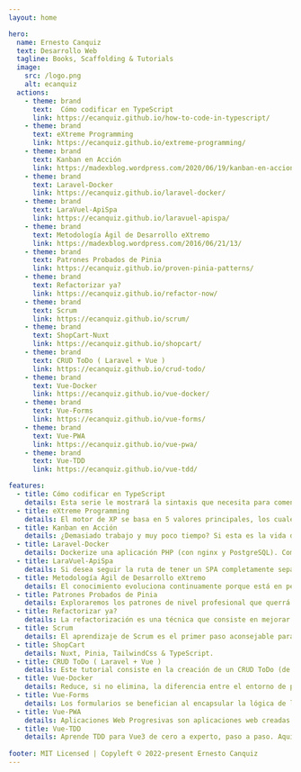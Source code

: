 ```yaml
---
layout: home

hero:
  name: Ernesto Canquiz
  text: Desarrollo Web
  tagline: Books, Scaffolding & Tutorials
  image:
    src: /logo.png
    alt: ecanquiz
  actions:
    - theme: brand
      text:  Cómo codificar en TypeScript
      link: https://ecanquiz.github.io/how-to-code-in-typescript/
    - theme: brand
      text: eXtreme Programming
      link: https://ecanquiz.github.io/extreme-programming/
    - theme: brand
      text: Kanban en Acción
      link: https://madexblog.wordpress.com/2020/06/19/kanban-en-accion/
    - theme: brand
      text: Laravel-Docker
      link: https://ecanquiz.github.io/laravel-docker/
    - theme: brand
      text: LaraVuel-ApiSpa
      link: https://ecanquiz.github.io/laravuel-apispa/
    - theme: brand
      text: Metodología Ágil de Desarrollo eXtremo
      link: https://madexblog.wordpress.com/2016/06/21/13/
    - theme: brand
      text: Patrones Probados de Pinia
      link: https://ecanquiz.github.io/proven-pinia-patterns/
    - theme: brand
      text: Refactorizar ya?
      link: https://ecanquiz.github.io/refactor-now/
    - theme: brand
      text: Scrum
      link: https://ecanquiz.github.io/scrum/
    - theme: brand
      text: ShopCart-Nuxt
      link: https://ecanquiz.github.io/shopcart/
    - theme: brand
      text: CRUD ToDo ( Laravel + Vue )
      link: https://ecanquiz.github.io/crud-todo/ 
    - theme: brand
      text: Vue-Docker
      link: https://ecanquiz.github.io/vue-docker/
    - theme: brand
      text: Vue-Forms
      link: https://ecanquiz.github.io/vue-forms/
    - theme: brand
      text: Vue-PWA
      link: https://ecanquiz.github.io/vue-pwa/
    - theme: brand
      text: Vue-TDD
      link: https://ecanquiz.github.io/vue-tdd/ 

features:
  - title: Cómo codificar en TypeScript
    details: Esta serie le mostrará la sintaxis que necesita para comenzar con TypeScript, lo que le permitirá aprovechar su sistema de escritura para crear código escalable de nivel empresarial.
  - title: eXtreme Programming
    details: El motor de XP se basa en 5 valores principales, los cuales aplicados de manera simultánea, impulsan la esencia colaborativa del equipo. También tiene un compendio de 12 Prácticas, que podrían ser nombradas como los 12 Hábitos.
  - title: Kanban en Acción
    details: ¿Demasiado trabajo y muy poco tiempo? Si esta es la vida diaria de su equipo, necesita kanban, un método de gestión de conocimiento eficiente diseñado para involucrar a todos los miembros del equipo en la mejora continua de su proceso.
  - title: Laravel-Docker
    details: Dockerize una aplicación PHP (con nginx y PostgreSQL). Comenzar un proyecto PHP rápidamente. Para mantenerlo "ajustado", solo instala las cosas que necesitas y sigue paso a paso adelante.
  - title: LaraVuel-ApiSpa
    details: Si desea seguir la ruta de tener un SPA completamente separado que consume una API de Laravel, estos documentos deberían proporcionar toda la referencia que necesitas para configurar las cosas y empezar con un andamiaje para tu proyecto.
  - title: Metodología Ágil de Desarrollo eXtremo
    details: El conocimiento evoluciona continuamente porque está en permanente movimiento y porque la mejora siempre es posible. Representa la base fundamental para organizar cualquier tipo de proyecto (inclusive un proyecto de vida), porque otorga visión y poder para la acción en un momento histórico y situacional.
  - title: Patrones Probados de Pinia
    details: Exploraremos los patrones de nivel profesional que querrá saber cuando utilice la biblioteca de administración de estado de Vue en producción. Veremos las mejores prácticas para usar Pinia en sus aplicaciones y las aplicaremos a escenarios comunes.
  - title: Refactorizar ya?
    details: La refactorización es una técnica que consiste en mejorar el código fuente de una aplicación, sin que dichas modificaciones, afecten el comportamiento externo del sistema. Strike One, Strike Two & Strike Out!
  - title: Scrum
    details: El aprendizaje de Scrum es el primer paso aconsejable para familiarizarse con la Gestión Ágil. Inicialmente se recomienda adoptarlo aplicando reglas definidas adoptando los Pilares, los Roles, los Artefactos y los Eventos originales.
  - title: ShopCart
    details: Nuxt, Pinia, TailwindCss & TypeScript.
  - title: CRUD ToDo ( Laravel + Vue )
    details: Este tutorial consiste en la creación de un CRUD ToDo (de tareas) con Laravel y Vue bajo una arquitectura orientada a microservicios.   
  - title: Vue-Docker
    details: Reduce, si no elimina, la diferencia entre el entorno de producción, desarrollo o pruebas. Entorno robusto bajo Node+Ngnix. Entorno ligero bajo Node. Pruebas durante el desarrollo.
  - title: Vue-Forms
    details: Los formularios se benefician al encapsular la lógica de los elementos en componentes. A medida que nuestra aplicación crece, por lo general nuestros formularios también, y tener un formulario construido sin componentes generalmente se convierte en una bomba de relogería.
  - title: Vue-PWA
    details: Aplicaciones Web Progresivas son aplicaciones web creadas y mejoradas con API modernas para ofrecer capacidades, confiabilidad e instalación mejoradas y, al mismo tiempo, llegar a cualquier persona, en cualquier lugar y en cualquier dispositivo, todo con una única base de código.
  - title: Vue-TDD
    details: Aprende TDD para Vue3 de cero a experto, paso a paso. Aquí, explica la correspondiente configuración de Vitest (con Vite) para tus proyectos y la migración a Vitest en cuanto a los Mocks (simulaciones).
    
footer: MIT Licensed | Copyleft © 2022-present Ernesto Canquiz
---
```



